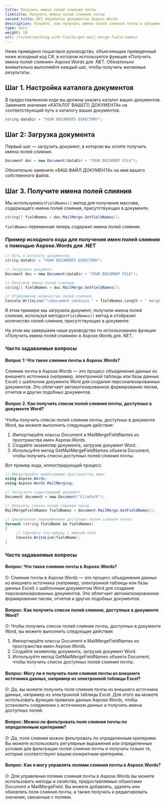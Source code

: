 ```yaml
---
title: Получить имена полей слияния почты
linktitle: Получить имена полей слияния почты
second_title: API обработки документов Aspose.Words
description: Узнайте, как получить имена полей слияния почты в документах Word с помощью Aspose.Words для .NET.
type: docs
weight: 10
url: /ru/net/working-with-fields/get-mail-merge-field-names/
---
```


Ниже приведено пошаговое руководство, объясняющее приведенный ниже исходный код C#, в котором используется функция «Получить имена полей слияния» Aspose.Words для .NET. Обязательно внимательно выполняйте каждый шаг, чтобы получить желаемые результаты.

## Шаг 1. Настройка каталога документов

В предоставленном коде вы должны указать каталог ваших документов. Замените значение «КАТАЛОГ ВАШЕГО ДОКУМЕНТА» на соответствующий путь к каталогу ваших документов.

```csharp
string dataDir = "YOUR DOCUMENTS DIRECTORY";
```

## Шаг 2: Загрузка документа

Первый шаг — загрузить документ, в котором вы хотите получить имена полей слияния.

```csharp
Document doc = new Document(dataDir + "YOUR DOCUMENT FILE");
```

Обязательно замените «ВАШ ФАЙЛ ДОКУМЕНТА» на имя вашего собственного файла.

## Шаг 3. Получите имена полей слияния

 Мы используем`GetFieldNames()` метод для получения массива, содержащего имена полей слияния, присутствующих в документе.

```csharp
string[] fieldNames = doc.MailMerge.GetFieldNames();
```

`fieldNames` переменная теперь содержит имена полей слияния.

### Пример исходного кода для получения имен полей слияния с помощью Aspose.Words для .NET

```csharp
// Путь к каталогу документов.
string dataDir = "YOUR DOCUMENTS DIRECTORY";

// Загрузите документ.
Document doc = new Document(dataDir + "YOUR DOCUMENT FILE");

// Получите имена полей слияния.
string[] fieldNames = doc.MailMerge.GetFieldNames();

// Отображение количества полей слияния.
Console.WriteLine("\nDocument contains " + fieldNames.Length + " merge fields.");
```

 В этом примере мы загрузили документ, получили имена полей слияния, используя метод`GetFieldNames()` метод и отобразил количество полей слияния, присутствующих в документе.

На этом мы завершаем наше руководство по использованию функции «Получить имена полей слияния» в Aspose.Words для .NET.

### Часто задаваемые вопросы

#### Вопрос 1: Что такое слияние почты в Aspose.Words?

Слияние почты в Aspose.Words — это процесс объединения данных из внешнего источника (например, электронной таблицы или базы данных Excel) с шаблоном документа Word для создания персонализированных документов. Это облегчает автоматизированное формирование писем, отчетов и других подобных документов.

#### Вопрос 2. Как получить список полей слияния почты, доступных в документе Word?

Чтобы получить список полей слияния почты, доступных в документе Word, вы можете выполнить следующие действия:

1. Импортируйте классы Document и MailMergeFieldNames из пространства имен Aspose.Words.
2. Создайте экземпляр документа, загрузив документ Word.
3. Используйте метод GetMailMergeFieldNames объекта Document, чтобы получить список доступных полей слияния почты.

Вот пример кода, иллюстрирующий процесс:

```csharp
// Импортируйте необходимые пространства имен
using Aspose.Words;
using Aspose.Words.MailMerging;

// Загрузите существующий документ
Document document = new Document("FilePath");

// Получить список полей слияния почты
MailMergeFieldNames fieldNames = document.MailMerge.GetFieldNames();

// Циклическое переключение доступных полей слияния почты
foreach (string fieldName in fieldNames)
{
     // Сделайте что-нибудь с именем поля
     Console.WriteLine(fieldName);
}
```
### Часто задаваемые вопросы

#### Вопрос: Что такое слияние почты в Aspose.Words?

О: Слияние почты в Aspose.Words — это процесс объединения данных из внешнего источника (например, электронной таблицы или базы данных Excel) с шаблонным документом Word для создания персонализированных документов. Это облегчает автоматизированное формирование писем, отчетов и других подобных документов.

#### Вопрос: Как получить список полей слияния, доступных в документе Word?

О: Чтобы получить список полей слияния почты, доступных в документе Word, вы можете выполнить следующие действия:

1. Импортируйте классы Document и MailMergeFieldNames из пространства имен Aspose.Words.
2. Создайте экземпляр документа, загрузив документ Word.
3. Используйте метод GetMailMergeFieldNames объекта Document, чтобы получить список доступных полей слияния почты.

#### Вопрос: Могу ли я получить поля слияния почты из внешнего источника данных, например из электронной таблицы Excel?

О: Да, вы можете получить поля слияния почты из внешнего источника данных, например из электронной таблицы Excel. Для этого вы можете использовать функции привязки данных Aspose.Words, чтобы установить соединение с источником данных и получить имена доступных полей.

#### Вопрос: Можно ли фильтровать поля слияния почты по определенным критериям?

О: Да, поля слияния можно фильтровать по определенным критериям. Вы можете использовать регулярные выражения или определенные условия для фильтрации полей слияния почты и получать только те, которые соответствуют вашим конкретным критериям.

#### Вопрос: Как я могу управлять полями слияния почты в Aspose.Words?

О: Для управления полями слияния почты в Aspose.Words вы можете использовать методы и свойства, предоставляемые объектами Document и MailMergeField. Вы можете добавлять, удалять или обновлять поля слияния почты, а также получать и редактировать значения, связанные с полями.